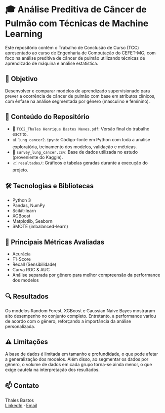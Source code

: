 # 🎓 Análise Preditiva de Câncer de Pulmão com Técnicas de Machine Learning

Este repositório contém o Trabalho de Conclusão de Curso (TCC) apresentado ao curso de Engenharia de Computação do CEFET-MG, com foco na análise preditiva de câncer de pulmão utilizando técnicas de aprendizado de máquina e análise estatística.

## 🧠 Objetivo

Desenvolver e comparar modelos de aprendizado supervisionado para prever a ocorrência de câncer de pulmão com base em atributos clínicos, com ênfase na análise segmentada por gênero (masculino e feminino).

## 📁 Conteúdo do Repositório

- 📄 `TCC2_Thales Henrique Bastos Neves.pdf`: Versão final do trabalho escrito.
- 📊 `lung_cancer2.ipynb`: Código-fonte em Python com toda a análise exploratória, treinamento dos modelos, validação e métricas.
- 🧬 `survey_lung_cancer.csv`: Base de dados utilizada no estudo (proveniente do Kaggle).
- 📈 `resultados/`: Gráficos e tabelas geradas durante a execução do projeto.

## 🛠️ Tecnologias e Bibliotecas

- Python 3
- Pandas, NumPy
- Scikit-learn
- XGBoost
- Matplotlib, Seaborn
- SMOTE (imbalanced-learn)

## 📌 Principais Métricas Avaliadas

- Acurácia
- F1-Score
- Recall (Sensibilidade)
- Curva ROC & AUC
- Análise separada por gênero para melhor compreensão da performance dos modelos

## 🔍 Resultados

Os modelos Random Forest, XGBoost e Gaussian Naive Bayes mostraram alto desempenho no conjunto completo. Entretanto, a performance variou de acordo com o gênero, reforçando a importância da análise personalizada.

## ⚠️ Limitações

A base de dados é limitada em tamanho e profundidade, o que pode afetar a generalização dos modelos. Além disso, ao segmentar os dados por gênero, o volume de dados em cada grupo torna-se ainda menor, o que exige cautela na interpretação dos resultados.


## 📫 Contato

Thales Bastos  
[LinkedIn](https://www.linkedin.com/in/thales-henrique-bastos15) · [Email](thaleshenrique44@gmail.com)
